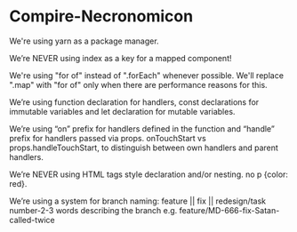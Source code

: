 # Compire-Necronomicon
We're using yarn as a package manager.

We’re NEVER using index as a key for a mapped component!

We're using "for of" instead of ".forEach" whenever possible. We'll replace ".map" with "for of" only when there are performance reasons for this.

We’re using function declaration for handlers, const declarations for immutable variables and let declaration for mutable variables.

We’re using “on” prefix for handlers defined in the function and “handle” prefix for handlers passed via props. onTouchStart vs props.handleTouchStart, to distinguish between own handlers and parent handlers.

We’re NEVER using HTML tags style declaration and/or nesting. no p {color: red}.

We’re using a system for branch naming: feature || fix || redesign/task number-2-3 words describing the branch e.g. feature/MD-666-fix-Satan-called-twice
